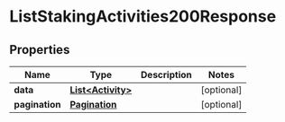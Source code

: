 

# ListStakingActivities200Response


## Properties

| Name | Type | Description | Notes |
|------------ | ------------- | ------------- | -------------|
|**data** | [**List&lt;Activity&gt;**](Activity.md) |  |  [optional] |
|**pagination** | [**Pagination**](Pagination.md) |  |  [optional] |




